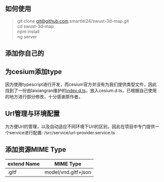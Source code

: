 ## 如何使用  
> git clone git@github.com:smartlei24/swust-3d-map.git   
> cd swust-3d-map  
> npm install  
> ng server

## 添加你自己的

## 为cesium添加type  
  因为使用typescript进行开发，而cesium官方并没有为我们提供类型文件，因此找到了一份由laixiangran维护的[index.d.ts](https://github.com/laixiangran/cesium-typings)，放入cesium.d.ts，已根据自己使用的地方进行部分修改，十分感谢原作者。

## Url管理与环境配置
  为方便Url的管理，以及自动适应不同环境下Url的区别，因此在项目中专门提供一个service进行配置: /src/service/url-provider.service.ts  

## 添加资源MIME Type
  | extend Name | MIME Type           |
  | ----------- | ------------------- |
  | .gltf       | model/vnd.gltf+json |
